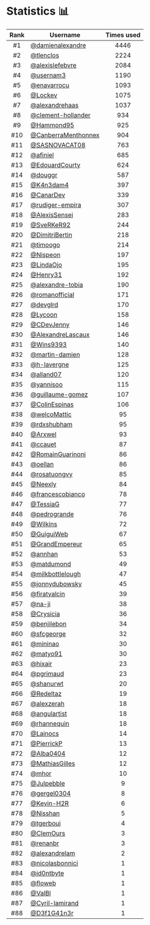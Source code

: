 # Statistics 📊

|Rank|Username|Times used|
:--------:|--------|:--------:|
|#1|[@damienalexandre](https://github.com/damienalexandre)|4446|
|#2|[@tlenclos](https://github.com/tlenclos)|2224|
|#3|[@alexislefebvre](https://github.com/alexislefebvre)|2084|
|#4|[@usernam3](https://github.com/usernam3)|1190|
|#5|[@enavarrocu](https://github.com/enavarrocu)|1093|
|#6|[@Lockev](https://github.com/Lockev)|1075|
|#7|[@alexandrehaas](https://github.com/alexandrehaas)|1037|
|#8|[@clement-hollander](https://github.com/clement-hollander)|934|
|#9|[@Hammond95](https://github.com/Hammond95)|925|
|#10|[@CanberraMenthonnex](https://github.com/CanberraMenthonnex)|904|
|#11|[@SASNOVACAT08](https://github.com/SASNOVACAT08)|763|
|#12|[@afiniel](https://github.com/afiniel)|685|
|#13|[@EdouardCourty](https://github.com/EdouardCourty)|624|
|#14|[@douggr](https://github.com/douggr)|587|
|#15|[@K4n3dam4](https://github.com/K4n3dam4)|397|
|#16|[@CanarDev](https://github.com/CanarDev)|339|
|#17|[@rudiger-empira](https://github.com/rudiger-empira)|307|
|#18|[@AlexisSensei](https://github.com/AlexisSensei)|283|
|#19|[@SveRKeR92](https://github.com/SveRKeR92)|244|
|#20|[@DimitriBertin](https://github.com/DimitriBertin)|218|
|#21|[@timoogo](https://github.com/timoogo)|214|
|#22|[@Nispeon](https://github.com/Nispeon)|197|
|#23|[@LindaOjo](https://github.com/LindaOjo)|195|
|#24|[@Henry31](https://github.com/Henry31)|192|
|#25|[@alexandre-tobia](https://github.com/alexandre-tobia)|190|
|#26|[@romanofficial](https://github.com/romanofficial)|171|
|#27|[@devglrd](https://github.com/devglrd)|170|
|#28|[@Lycoon](https://github.com/Lycoon)|158|
|#29|[@CDevJenny](https://github.com/CDevJenny)|146|
|#30|[@AlexandreLascaux](https://github.com/AlexandreLascaux)|146|
|#31|[@Wins9393](https://github.com/Wins9393)|140|
|#32|[@martin-damien](https://github.com/martin-damien)|128|
|#33|[@h-lavergne](https://github.com/h-lavergne)|125|
|#34|[@alland07](https://github.com/alland07)|120|
|#35|[@yannisoo](https://github.com/yannisoo)|115|
|#36|[@guillaume-gomez](https://github.com/guillaume-gomez)|107|
|#37|[@ColinEspinas](https://github.com/ColinEspinas)|106|
|#38|[@welcoMattic](https://github.com/welcoMattic)|95|
|#39|[@rdxshubham](https://github.com/rdxshubham)|95|
|#40|[@Arxwel](https://github.com/Arxwel)|93|
|#41|[@ccauet](https://github.com/ccauet)|87|
|#42|[@RomainGuarinoni](https://github.com/RomainGuarinoni)|86|
|#43|[@oellan](https://github.com/oellan)|86|
|#44|[@rosatuongvy](https://github.com/rosatuongvy)|85|
|#45|[@Neexly](https://github.com/Neexly)|84|
|#46|[@francescobianco](https://github.com/francescobianco)|78|
|#47|[@TessiaG](https://github.com/TessiaG)|77|
|#48|[@pedrogrande](https://github.com/pedrogrande)|76|
|#49|[@Wilkins](https://github.com/Wilkins)|72|
|#50|[@GuiguiWeb](https://github.com/GuiguiWeb)|67|
|#51|[@GrandEmpereur](https://github.com/GrandEmpereur)|65|
|#52|[@annhan](https://github.com/annhan)|53|
|#53|[@matdumond](https://github.com/matdumond)|49|
|#54|[@milkbottlelough](https://github.com/milkbottlelough)|47|
|#55|[@jonnydubowsky](https://github.com/jonnydubowsky)|45|
|#56|[@firatyalcin](https://github.com/firatyalcin)|39|
|#57|[@na-ji](https://github.com/na-ji)|38|
|#58|[@Crysicia](https://github.com/Crysicia)|36|
|#59|[@benjilebon](https://github.com/benjilebon)|34|
|#60|[@sfcgeorge](https://github.com/sfcgeorge)|32|
|#61|[@mininao](https://github.com/mininao)|30|
|#62|[@matyo91](https://github.com/matyo91)|30|
|#63|[@hixair](https://github.com/hixair)|23|
|#64|[@pgrimaud](https://github.com/pgrimaud)|23|
|#65|[@shanurwt](https://github.com/shanurwt)|20|
|#66|[@Redeltaz](https://github.com/Redeltaz)|19|
|#67|[@alexzerah](https://github.com/alexzerah)|18|
|#68|[@angulartist](https://github.com/angulartist)|18|
|#69|[@rhannequin](https://github.com/rhannequin)|18|
|#70|[@Lainocs](https://github.com/Lainocs)|14|
|#71|[@PierrickP](https://github.com/PierrickP)|13|
|#72|[@Alba0404](https://github.com/Alba0404)|12|
|#73|[@MathiasGilles](https://github.com/MathiasGilles)|12|
|#74|[@mhor](https://github.com/mhor)|10|
|#75|[@Julpebble](https://github.com/Julpebble)|9|
|#76|[@gergel0304](https://github.com/gergel0304)|8|
|#77|[@Kevin-H2R](https://github.com/Kevin-H2R)|6|
|#78|[@Nisshan](https://github.com/Nisshan)|5|
|#79|[@tgerboui](https://github.com/tgerboui)|4|
|#80|[@ClemOurs](https://github.com/ClemOurs)|3|
|#81|[@renanbr](https://github.com/renanbr)|3|
|#82|[@alexandrelam](https://github.com/alexandrelam)|2|
|#83|[@nicolasbonnici](https://github.com/nicolasbonnici)|1|
|#84|[@id0ntbyte](https://github.com/id0ntbyte)|1|
|#85|[@floweb](https://github.com/floweb)|1|
|#86|[@ValBl](https://github.com/ValBl)|1|
|#87|[@Cyril-lamirand](https://github.com/Cyril-lamirand)|1|
|#88|[@D3f1G41n3r](https://github.com/D3f1G41n3r)|1|
